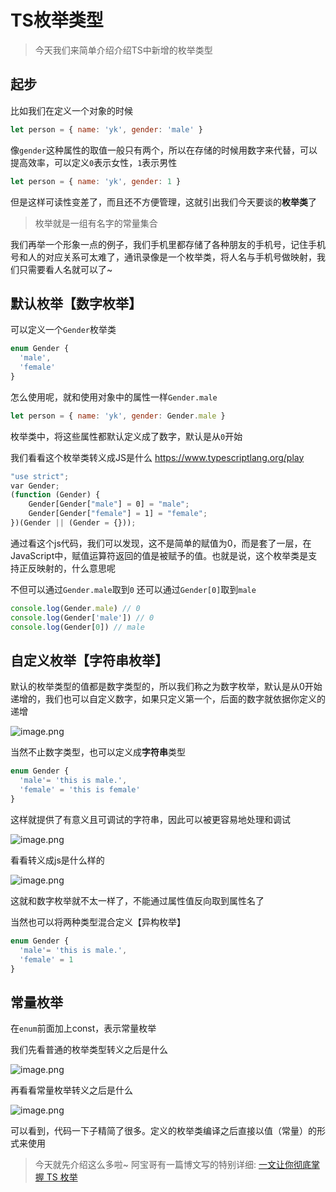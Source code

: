 # TS枚举类型

> 今天我们来简单介绍介绍TS中新增的枚举类型

## 起步

比如我们在定义一个对象的时候

```js
let person = { name: 'yk', gender: 'male' }
```

像`gender`这种属性的取值一般只有两个，所以在存储的时候用数字来代替，可以提高效率，可以定义`0`表示女性，`1`表示男性

```js
let person = { name: 'yk', gender: 1 }
```

但是这样可读性变差了，而且还不方便管理，这就引出我们今天要谈的**枚举类**了

> 枚举就是一组有名字的常量集合

我们再举一个形象一点的例子，我们手机里都存储了各种朋友的手机号，记住手机号和人的对应关系可太难了，通讯录像是一个枚举类，将人名与手机号做映射，我们只需要看人名就可以了~


## 默认枚举【数字枚举】

可以定义一个`Gender`枚举类

```ts
enum Gender {
  'male',
  'female'
}
```
怎么使用呢，就和使用对象中的属性一样`Gender.male`

```js
let person = { name: 'yk', gender: Gender.male }
```

枚举类中，将这些属性都默认定义成了数字，默认是从`0`开始


我们看看这个枚举类转义成JS是什么  https://www.typescriptlang.org/play


```js
"use strict";
var Gender;
(function (Gender) {
    Gender[Gender["male"] = 0] = "male";
    Gender[Gender["female"] = 1] = "female";
})(Gender || (Gender = {}));
```

通过看这个js代码，我们可以发现，这不是简单的赋值为0，而是套了一层，在JavaScript中，赋值运算符返回的值是被赋予的值。也就是说，这个枚举类是支持正反映射的，什么意思呢


不但可以通过`Gender.male`取到`0`
还可以通过`Gender[0]`取到`male`

```js
console.log(Gender.male) // 0
console.log(Gender['male']) // 0
console.log(Gender[0]) // male
```

## 自定义枚举【字符串枚举】

默认的枚举类型的值都是数字类型的，所以我们称之为数字枚举，默认是从0开始递增的，我们也可以自定义数字，如果只定义第一个，后面的数字就依据你定义的递增

![image.png](https://p1-juejin.byteimg.com/tos-cn-i-k3u1fbpfcp/2d4b4ff14b4b46f0b6b25838c66f62a9~tplv-k3u1fbpfcp-watermark.image?)

当然不止数字类型，也可以定义成**字符串**类型

```ts
enum Gender {
  'male'= 'this is male.',
  'female' = 'this is female'
}
```

这样就提供了有意义且可调试的字符串，因此可以被更容易地处理和调试

![image.png](https://p6-juejin.byteimg.com/tos-cn-i-k3u1fbpfcp/6722b23667ef4659b151fdf94dce0555~tplv-k3u1fbpfcp-watermark.image?)

看看转义成js是什么样的

![image.png](https://p3-juejin.byteimg.com/tos-cn-i-k3u1fbpfcp/d1946340276a4c09874f5db88b355947~tplv-k3u1fbpfcp-watermark.image?)

这就和数字枚举就不太一样了，不能通过属性值反向取到属性名了


当然也可以将两种类型混合定义【异构枚举】

```js
enum Gender {
  'male'= 'this is male.',
  'female' = 1
}
```

## 常量枚举

在`enum`前面加上const，表示常量枚举

我们先看普通的枚举类型转义之后是什么

![image.png](https://p1-juejin.byteimg.com/tos-cn-i-k3u1fbpfcp/c023c53433e64c7fb6f5e6a3994a3ff5~tplv-k3u1fbpfcp-watermark.image?)

再看看常量枚举转义之后是什么

![image.png](https://p3-juejin.byteimg.com/tos-cn-i-k3u1fbpfcp/b12dad7efa1248b1ae3172f1db023c02~tplv-k3u1fbpfcp-watermark.image?)

可以看到，代码一下子精简了很多。定义的枚举类编译之后直接以值（常量）的形式来使用


> 今天就先介绍这么多啦~ 阿宝哥有一篇博文写的特别详细: [一文让你彻底掌握 TS 枚举](https://juejin.cn/post/6844904112669065224) 
